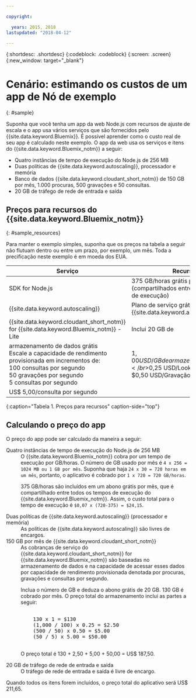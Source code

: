 ```yaml
---

copyright:

  years: 2015, 2018
lastupdated: "2018-04-12"

---
```


{:shortdesc: .shortdesc}
{:codeblock: .codeblock}
{:screen: .screen}
{:new_window: target="_blank"}

# Cenário: estimando os custos de um app de Nó de exemplo
{: #sample}

Suponha que você tenha um app da web Node.js com recursos de ajuste de escala e o app usa
vários serviços que são fornecidos pelo {{site.data.keyword.Bluemix}}. É possível aprender como o custo real de seu app é calculado neste exemplo. O app da web usa os serviços e itens do {{site.data.keyword.Bluemix_notm}} a seguir:

* Quatro instâncias de tempo de execução do Node.js de 256 MB
* Duas políticas de {{site.data.keyword.autoscaling}}, processador e memória
* Banco de dados {{site.data.keyword.cloudant_short_notm}} de 150 GB por mês, 1.000 procuras, 500 gravações
e 50 consultas. 
* 20 GB de tráfego de rede de entrada e saída

## Preços para recursos do {{site.data.keyword.Bluemix_notm}}
{: #sample_resources}

Para manter o exemplo simples, suponha que os preços na tabela a seguir não flutuam dentro ou entre um
prazo, por exemplo, um mês. Toda a precificação neste exemplo é em moeda dos EUA.

|Serviço |	Recursos |	Preço |
|--------|-----------|--------|
|SDK for Node.js |	375 GB/horas grátis por mês (compartilhados entre todos os tempos de execução) |	$0,07 USD/GB/hora|
|{{site.data.keyword.autoscaling}} |	Plano de serviço grátis para o serviço {{site.data.keyword.autoscaling}} |	Grátis|
|{{site.data.keyword.cloudant_short_notm}} for {{site.data.keyword.Bluemix_notm}} - Lite| Inclui 20 GB de
armazenamento de dados grátis</br>Escale a capacidade de rendimento provisionada em incrementos de:</br>100 consultas por segundo</br>50 gravações por segundo</br>5 consultas por segundo | $1,00 USD/GB de armazenamento de dados</br>$0,25 USD/Lookup por segundo</br>$0,50 USD/Gravação por segundo</br>
US$ 5,00/consulta por segundo|
{:caption="Tabela 1.  Preços para recursos" caption-side="top"}

## Calculando o preço do app

O preço do app pode ser calculado da maneira a seguir:

<dl>
<dt>Quatro instâncias de tempo de execução do Node.js de 256 MB</dt>
<dd>O
{{site.data.keyword.Bluemix_notm}} cobra por
um tempo de execução por GB/horas. O número de GB usado por mês é <code>4 x 256 = 1024 MB ou 1 GB por mês</code>. Suponha que haja <code>24 x 30 = 720 horas em um mês</code>, portanto, o aplicativo é cobrado por <code>1 x 720 = 720 GB/horas</code>.
<p>
375 GB/horas são incluídos em um abono grátis por mês, que é compartilhado entre todos os tempos de execução
do {{site.data.keyword.Bluemix_notm}}. Assim, o custo total para o tempo de execução é <code>$0,07 x (720-375) = $24,15</code>.</p></dd>

<dt>Duas políticas de
{{site.data.keyword.autoscaling}} (processador
e memória)</dt>
<dd>As políticas de
{{site.data.keyword.autoscaling}} são livres
de encargos.</dd>

<dt>150 GB por mês de  {{site.data.keyword.cloudant_short_notm}}</dt>
<dd>As cobranças de serviço do {{site.data.keyword.cloudant_short_notm}} for {{site.data.keyword.Bluemix_notm}} são baseadas no armazenamento de dados e na capacidade de acessar esses dados por capacidade de rendimento provisionada denotada
por procuras, gravações e consultas por segundo.
<p>
Inclua o número de GB e deduza o abono grátis de 20 GB. 130 GB é cobrado por mês. O preço total do armazenamento inclui as partes a seguir:</p>
<pre class="codeblock">
<codeblock>
    130 x 1 = $130
    (1,000 / 100) x 0.25 = $2.50
    (500 / 50) x 0.50 = $5.00
    (50 / 5) x 5.00 = $50.00
</codeblock>
</pre>
<p>
O preço total é 130 + 2,50 + 5,00 + 50,00 = US$ 187,50.</p></dd>

<dt>20 GB de tráfego de rede de entrada e saída</dt>
<dd>O tráfego de rede de entrada e saída é livre de encargo.</dd>

</dl>

Quando todos os itens forem incluídos, o preço total do aplicativo será US$ 211,65.
